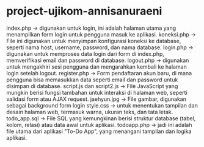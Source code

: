 # project-ujikom-annisanuraeni
index.php → digunakan untuk login, ini adalah halaman utama yang menampilkan form login untuk pengguna masuk ke aplikasi.
koneksi.php → File ini digunakan untuk menyimpan konfigurasi koneksi ke database, seperti nama host, username, password, dan nama database.
login.php → digunakan untuk memproses data login dari form di index.php, memverifikasi email dan password di database.
logout.php → digunakan untuk mengakhiri sesi pengguna dan mengarahkan kembali ke halaman login setelah logout.
register.php → Form pendaftaran akun baru, di mana pengguna bisa memasukkan data seperti email dan password untuk disimpan di database.
script.js dan script2.js → File JavaScript yang mungkin berisi fungsi tambahan untuk interaksi di halaman web, seperti validasi form atau AJAX request.
jaehyun.jpg → File gambar, digunakan sebagai background form login
style.css → untuk menentukan tampilan dan desain halaman web, termasuk warna, ukuran teks, dan tata letak.
todo_app.sql → File SQL yang kemungkinan berisi struktur database (tabel, kolom, relasi) atau data awal untuk aplikasi.
todoapp.php → jadi ini adalah file utama dari aplikasi "To-Do App", yang menangani tampilan dan logika aplikasi.
